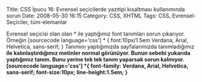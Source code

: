 Title: CSS İpucu 16: Evrensel seçicilerde yazıtipi kısaltması kullanımında sorun
Date: 2008-05-30 16:15
Category: CSS, XHTML
Tags: CSS, Evrensel-Seçiciler, tüm-elemanlar

Evrensel seçicisi olan olan * ile yaptığımız font tanımları sorun
çıkarıyor. Örneğin [sourcecode language='css'] * { font:10px/1.5em
Verdana, Arial, Helvetica, sans-serif; }  Tanımını
yaptığımızda sayfalarımızda tanımladığımız <strong> ile
kalınlaştırdığımız metinler normal görünüyor. Bunun sebebi yukarıda
yaptığımız tanım. Bunu yerine tek tek tanım yaparsak sorun kalmıyor.
[sourcecode language='css'] *{ font-family: Verdana, Arial, Helvetica,
sans-serif; font-size:10px; line-height:1.5em; } 
